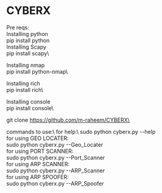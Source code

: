 # CYBERX
Pre reqs:\
Installing python\
    pip install python\
Installing Scapy \
    pip install scapy\

Installing nmap\
    pip install python-nmap\

Installing rich \
    pip install rich\

Installing console\
    pip install console\
    
    
git clone https://github.com/m-raheem/CYBERX\

commands to use:\ 
for help:\ 
   sudo python cyberx.py --help\
for using GEO LOCATER: \
    sudo python cyberx.py --Geo_Locater \
for using PORT SCANNER: \
    sudo python cyberx.py --Port_Scanner \
for using ARP SCANNER: \
    sudo python cyberx.py --ARP_Scanner \
for using ARP SPOOFER: \
    sudo python cyberx.py --ARP_Spoofer      


